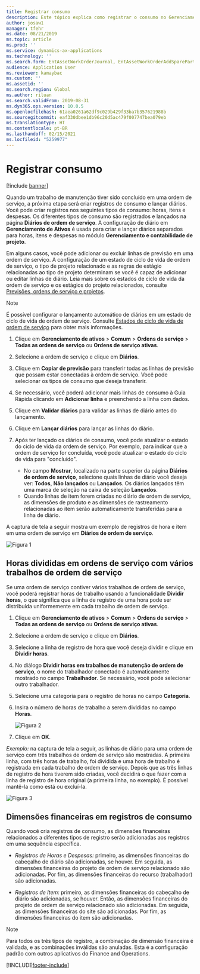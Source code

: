 ```yaml
---
title: Registrar consumo
description: Este tópico explica como registrar o consumo no Gerenciamento de Ativos.
author: josaw1
manager: tfehr
ms.date: 08/21/2019
ms.topic: article
ms.prod: ''
ms.service: dynamics-ax-applications
ms.technology: ''
ms.search.form: EntAssetWorkOrderJournal, EntAssetWorkOrderAddSparePart
audience: Application User
ms.reviewer: kamaybac
ms.custom: ''
ms.assetid: ''
ms.search.region: Global
ms.author: riluan
ms.search.validFrom: 2019-08-31
ms.dyn365.ops.version: 10.0.5
ms.openlocfilehash: 61aea0261a62df9c029b429f33ba7b357621988b
ms.sourcegitcommit: eaf330dbee1db96c20d5ac479f007747bea079eb
ms.translationtype: HT
ms.contentlocale: pt-BR
ms.lasthandoff: 02/15/2021
ms.locfileid: "5259977"
---
```

# <a name="register-consumption"></a>Registrar consumo

[!include [banner](../../includes/banner.md)]

 

Quando um trabalho de manutenção tiver sido concluído em uma ordem de serviço, a próxima etapa será criar registros de consumo e lançar diários. Você pode criar registros nos seguintes tipos de consumo: horas, itens e despesas. Os diferentes tipos de consumo são registrados e lançados na página **Diários de ordem de serviço**. A configuração de diário em **Gerenciamento de Ativos** é usada para criar e lançar diários separados para horas, itens e despesas no módulo **Gerenciamento e contabilidade de projeto**.

Em alguns casos, você pode adicionar ou excluir linhas de previsão em uma ordem de serviço. A configuração de um estado de ciclo de vida de ordem de serviço, o tipo de projeto relacionado e as regras de estágio relacionadas ao tipo de projeto determinam se você é capaz de adicionar ou editar linhas de diário. Leia mais sobre os estados de ciclo de vida da ordem de serviço e os estágios do projeto relacionados, consulte [Previsões, ordens de serviço e projetos](../integration-to-project-management-and-accounting/forecasts-work-orders-and-projects.md).

>[!NOTE]
>É possível configurar o lançamento automático de diários em um estado de ciclo de vida de ordem de serviço. Consulte [Estados de ciclo de vida de ordem de serviço](../setup-for-work-orders/work-order-lifecycle-states.md) para obter mais informações.

1. Clique em **Gerenciamento de ativos** > **Comum** > **Ordens de serviço** > **Todas as ordens de serviço** ou **Ordens de serviço ativas**.

2. Selecione a ordem de serviço e clique em **Diários**.

3. Clique em **Copiar de previsão** para transferir todas as linhas de previsão que possam estar conectadas à ordem de serviço. Você pode selecionar os tipos de consumo que deseja transferir.

4. Se necessário, você poderá adicionar mais linhas de consumo à Guia Rápida clicando em **Adicionar linha** e preenchendo a linha com dados.

5. Clique em **Validar diários** para validar as linhas de diário antes do lançamento.

6. Clique em **Lançar diários** para lançar as linhas do diário.

7. Após ter lançado os diários de consumo, você pode atualizar o estado do ciclo de vida da ordem de serviço. Por exemplo, para indicar que a ordem de serviço for concluída, você pode atualizar o estado do ciclo de vida para "concluído".

    - No campo **Mostrar**, localizado na parte superior da página **Diários de ordem de serviço**, selecione quais linhas de diário você deseja ver: **Todos**, **Não lançados** ou **Lançados**. Os diários lançados têm uma marca de seleção na caixa de seleção **Lançados**.  
    - Quando linhas de item forem criadas no diário de ordem de serviço, as dimensões de produto e as dimensões de rastreamento relacionadas ao item serão automaticamente transferidas para a linha de diário.  

A captura de tela a seguir mostra um exemplo de registros de hora e item em uma ordem de serviço em **Diários de ordem de serviço**.

![Figura 1](media/01-consumption.png)


## <a name="split-hours-on-work-orders-with-several-work-order-jobs"></a>Horas divididas em ordens de serviço com vários trabalhos de ordem de serviço

Se uma ordem de serviço contiver vários trabalhos de ordem de serviço, você poderá registrar horas de trabalho usando a funcionalidade **Dividir horas**, o que significa que a linha de registro de uma hora pode ser distribuída uniformemente em cada trabalho de ordem de serviço.

1. Clique em **Gerenciamento de ativos** > **Comum** > **Ordens de serviço** > **Todas as ordens de serviço** ou **Ordens de serviço ativas**.

2. Selecione a ordem de serviço e clique em **Diários**.

3. Selecione a linha de registro de hora que você deseja dividir e clique em **Dividir horas**.

4. No diálogo **Dividir horas em trabalhos de manutenção de ordem de serviço**, o nome do trabalhador conectado é automaticamente mostrado no campo **Trabalhador**. Se necessário, você pode selecionar outro trabalhador.

5. Selecione uma categoria para o registro de horas no campo **Categoria**.

6. Insira o número de horas de trabalho a serem divididas no campo **Horas**.

    ![Figura 2](media/02-consumption.png)

7. Clique em **OK**.

*Exemplo:* na captura de tela a seguir, as linhas de diário para uma ordem de serviço com três trabalhos de ordem de serviço são mostradas. A primeira linha, com três horas de trabalho, foi dividida e uma hora de trabalho é registrada em cada trabalho de ordem de serviço. Depois que as três linhas de registro de hora tiverem sido criadas, você decidirá o que fazer com a linha de registro de hora original (a primeira linha, no exemplo). É possível mantê-la como está ou excluí-la. 

![Figura 3](media/03-consumption.png)

## <a name="financial-dimensions-on-consumption-registrations"></a>Dimensões financeiras em registros de consumo

Quando você cria registros de consumo, as dimensões financeiras relacionados a diferentes tipos de registro serão adicionadas aos registros em uma sequência específica. 

- *Registros de Horas e Despesas:* primeiro, as dimensões financeiras do cabeçalho de diário são adicionadas, se houver. Em seguida, as dimensões financeiras do projeto de ordem de serviço relacionado são adicionadas. Por fim, as dimensões financeiras do recurso (trabalhador) são adicionadas.

- *Registros de Item:* primeiro, as dimensões financeiras do cabeçalho de diário são adicionadas, se houver. Então, as dimensões financeiras do projeto de ordem de serviço relacionado são adicionadas. Em seguida, as dimensões financeiras do site são adicionadas. Por fim, as dimensões financeiras do item são adicionadas.

>[!NOTE]
>Para todos os três tipos de registro, a combinação de dimensão financeira é validada, e as combinações inválidas são anuladas. Esta é a configuração padrão com outros aplicativos do Finance and Operations.



[!INCLUDE[footer-include](../../../includes/footer-banner.md)]